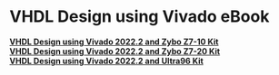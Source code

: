 # VHDL Design using Vivado eBook
<a href="https://play.google.com/store/books/details?id=4HixEAAAQBAJ"><b>VHDL Design using Vivado 2022.2 and Zybo Z7-10 Kit</b></a><br>
<a href="https://play.google.com/store/books/details?id=5HixEAAAQBAJ"><b>VHDL Design using Vivado 2022.2 and Zybo Z7-20 Kit</b></a><br>
<a href="https://play.google.com/store/books/details?id=4nixEAAAQBAJ"><b>VHDL Design using Vivado 2022.2 and Ultra96 Kit</b></a><br>
